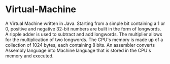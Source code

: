 # Virtual-Machine
A Virtual Machine written in Java.
Starting from a simple bit containing a 1 or 0, positive and negative 32-bit numbers are built in the form of longwords.
A ripple adder is used to subtract and add longwords. The multiplier allows for the multiplication of two longwords. The CPU's memory is made up of a collection of 1024 bytes, each containing 8 bits. An assembler converts Assembly language into Machine language that is stored in the CPU's memory and executed.

